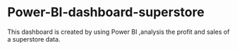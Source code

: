 # Power-BI-dashboard-superstore
This dashboard is created by using Power BI ,analysis the profit and sales of a superstore data.
